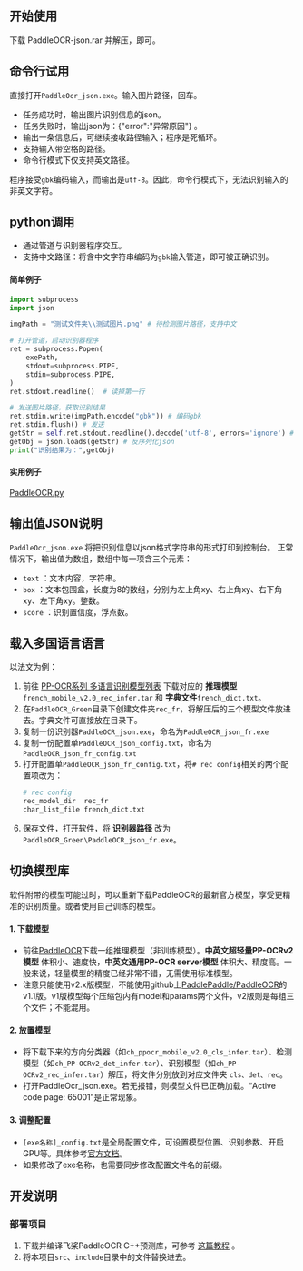 ## 开始使用

下载 PaddleOCR-json.rar 并解压，即可。

## 命令行试用

直接打开`PaddleOcr_json.exe`。输入图片路径，回车。
- 任务成功时，输出图片识别信息的json。
- 任务失败时，输出json为：{"error":"异常原因"} 。
- 输出一条信息后，可继续接收路径输入；程序是死循环。
- 支持输入带空格的路径。
- 命令行模式下仅支持英文路径。

程序接受`gbk`编码输入，而输出是`utf-8`。因此，命令行模式下，无法识别输入的非英文字符。

## python调用

- 通过管道与识别器程序交互。
- 支持中文路径：将含中文字符串编码为`gbk`输入管道，即可被正确识别。

#### 简单例子

```python
import subprocess
import json

imgPath = "测试文件夹\\测试图片.png" # 待检测图片路径，支持中文

# 打开管道，启动识别器程序
ret = subprocess.Popen(  
    exePath,
    stdout=subprocess.PIPE,
    stdin=subprocess.PIPE,
)
ret.stdout.readline()  # 读掉第一行

# 发送图片路径，获取识别结果
ret.stdin.write(imgPath.encode("gbk")) # 编码gbk
ret.stdin.flush() # 发送
getStr = self.ret.stdout.readline().decode('utf-8', errors='ignore') # 获取结果，解码utf-8
getObj = json.loads(getStr) # 反序列化json
print("识别结果为：",getObj)
```

#### 实用例子

[PaddleOCR.py](PaddleOCR.py)

## 输出值JSON说明

`PaddleOcr_json.exe` 将把识别信息以json格式字符串的形式打印到控制台。
正常情况下，输出值为数组，数组中每一项含三个元素：
- `text` ：文本内容，字符串。
- `box` ：文本包围盒，长度为8的数组，分别为左上角xy、右上角xy、右下角xy、左下角xy。整数。
- `score` ：识别置信度，浮点数。

## 载入多国语言语言

以法文为例：

1. 前往 [PP-OCR系列 多语言识别模型列表](https://gitee.com/paddlepaddle/PaddleOCR/blob/release/2.4/doc/doc_ch/models_list.md#23-%E5%A4%9A%E8%AF%AD%E8%A8%80%E8%AF%86%E5%88%AB%E6%A8%A1%E5%9E%8B%E6%9B%B4%E5%A4%9A%E8%AF%AD%E8%A8%80%E6%8C%81%E7%BB%AD%E6%9B%B4%E6%96%B0%E4%B8%AD) 下载对应的 **推理模型**`french_mobile_v2.0_rec_infer.tar` 和 **字典文件**`french_dict.txt`。
2. 在`PaddleOCR_Green`目录下创建文件夹`rec_fr`，将解压后的三个模型文件放进去。字典文件可直接放在目录下。
3. 复制一份识别器`PaddleOCR_json.exe`，命名为`PaddleOCR_json_fr.exe`
4. 复制一份配置单`PaddleOCR_json_config.txt`，命名为`PaddleOCR_json_fr_config.txt`
5. 打开配置单`PaddleOCR_json_fr_config.txt`，将`# rec config`相关的两个配置项改为：
    ```sh
    # rec config
    rec_model_dir  rec_fr
    char_list_file french_dict.txt
    ```
6. 保存文件，打开软件，将 **识别器路径** 改为 `PaddleOCR_Green\PaddleOCR_json_fr.exe`。

## 切换模型库

软件附带的模型可能过时，可以重新下载PaddleOCR的最新官方模型，享受更精准的识别质量。或者使用自己训练的模型。

#### 1. 下载模型
 - 前往[PaddleOCR](https://gitee.com/paddlepaddle/PaddleOCR#pp-ocr%E7%B3%BB%E5%88%97%E6%A8%A1%E5%9E%8B%E5%88%97%E8%A1%A8%E6%9B%B4%E6%96%B0%E4%B8%AD)下载一组推理模型（非训练模型）。**中英文超轻量PP-OCRv2模型** 体积小、速度快，**中英文通用PP-OCR server模型** 体积大、精度高。一般来说，轻量模型的精度已经非常不错，无需使用标准模型。
 - 注意只能使用v2.x版模型，不能使用github上[PaddlePaddle/PaddleOCR](https://github.com/PaddlePaddle/PaddleOCR)的v1.1版。v1版模型每个压缩包内有model和params两个文件，v2版则是每组三个文件；不能混用。

#### 2. 放置模型
- 将下载下来的方向分类器（如`ch_ppocr_mobile_v2.0_cls_infer.tar`）、检测模型（如`ch_PP-OCRv2_det_infer.tar`）、识别模型（如`ch_PP-OCRv2_rec_infer.tar`）解压，将文件分别放到对应文件夹 `cls、det、rec`。
- 打开PaddleOcr_json.exe。若无报错，则模型文件已正确加载。“Active code page: 65001”是正常现象。

#### 3. 调整配置
- `[exe名称]_config.txt`是全局配置文件，可设置模型位置、识别参数、开启GPU等。具体参考[官方文档](https://gitee.com/paddlepaddle/PaddleOCR/blob/release/2.4/doc/doc_ch/config.md)。
- 如果修改了exe名称，也需要同步修改配置文件名的前缀。

## 开发说明

### 部署项目

1. 下载并编译飞桨PaddleOCR C++预测库，可参考 [这篇教程](https://cloud.tencent.com/developer/article/1843504) 。
2. 将本项目`src`、`include`目录中的文件替换进去。